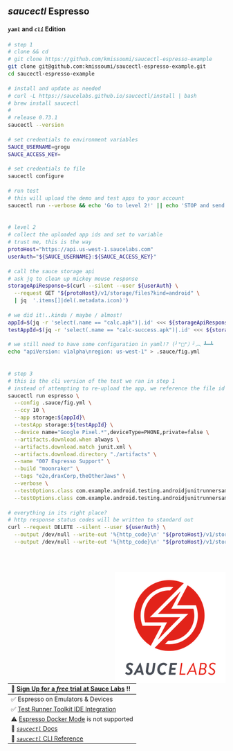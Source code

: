 ## _saucectl_ Espresso
#### _`yaml`_ and _`cli`_ Edition

```sh
# step 1
# clone && cd
# git clone https://github.com/kmissoumi/saucectl-espresso-example
git clone git@github.com:kmissoumi/saucectl-espresso-example.git
cd saucectl-espresso-example  

# install and update as needed
# curl -L https://saucelabs.github.io/saucectl/install | bash
# brew install saucectl
#
# release 0.73.1
saucectl --version  

# set credentials to environment variables
SAUCE_USERNAME=grogu
SAUCE_ACCESS_KEY=  

# set credentials to file
saucectl configure

# run test
# this will upload the demo and test apps to your account
saucectl run --verbose && echo 'Go to level 2!' || echo 'STOP and send logs!'  


# level 2
# collect the uploaded app ids and set to variable
# trust me, this is the way
protoHost="https://api.us-west-1.saucelabs.com"
userAuth="${SAUCE_USERNAME}:${SAUCE_ACCESS_KEY}"

# call the sauce storage api
# ask jq to clean up mickey mouse response
storageApiResponse=$(curl --silent --user ${userAuth} \
  --request GET "${protoHost}/v1/storage/files?kind=android" \
  | jq  '.items[]|del(.metadata.icon)')

# we did it!..kinda / maybe / almost!
appId=$(jq -r 'select(.name == "calc.apk")|.id' <<< ${storageApiResponse})
testAppId=$(jq -r 'select(.name == "calc-success.apk")|.id' <<< ${storageApiResponse})

# we still need to have some configuration in yaml!? (╯°□°）╯︵ ┻━┻
echo "apiVersion: v1alpha\nregion: us-west-1" > .sauce/fig.yml  


# step 3
# this is the cli version of the test we ran in step 1
# instead of attempting to re-upload the app, we reference the file id
saucectl run espresso \
  --config .sauce/fig.yml \
  --ccy 10 \
  --app storage:${appId}\
  --testApp storage:${testAppId} \
  --device name="Google Pixel.*",deviceType=PHONE,private=false \
  --artifacts.download.when always \
  --artifacts.download.match junit.xml \
  --artifacts.download.directory "./artifacts" \
  --name "007 Espresso Support" \
  --build "moonraker" \
  --tags "e2e,draxCorp,theOtherJaws" \
  --verbose \
  --testOptions.class com.example.android.testing.androidjunitrunnersample.CalculatorAddParameterizedTest \
  --testOptions.class com.example.android.testing.androidjunitrunnersample.CalculatorInstrumentationTest  

# everything in its right place?
# http response status codes will be written to standard out
curl --request DELETE --silent --user ${userAuth} \
  --output /dev/null --write-out '%{http_code}\n' "${protoHost}/v1/storage/files/${appId}" \
  --output /dev/null --write-out '%{http_code}\n' "${protoHost}/v1/storage/files/${testAppId}"
```


&nbsp;
<p></p>
<br>


<img style="float: right;" src="assets/logo_7.png">  



| :rocket: [Sign Up for a _free_ trial at Sauce Labs][3] :bangbang: |
|:----------------------------------------------------------------- |
| :white_check_mark: Espresso on Emulators & Devices                |
| :white_check_mark: [Test Runner Toolkit IDE Integration][2]       |
| :warning: [Espresso Docker Mode][1] is not supported              |
| :page_facing_up: [_`saucectl`_ Docs][4]                           |
| :page_facing_up: [_`saucectl`_ CLI Reference][5]                  |



[1]: <https://docs.saucelabs.com/testrunner-toolkit/configuration/common-syntax/#mode>
  "Test Runner Toolkit Common Syntax"
[2]: <https://docs.saucelabs.com/testrunner-toolkit/ide-integrations/vscode>
  "Test Runner Toolkit IDE Integration w/ Visual Studio Code"
[3]: <https://saucelabs.com/sign-up>
  "Sauce Labs Free Trial!"
[4]: <https://docs.saucelabs.com/testrunner-toolkit/installation>
  "_saucectl_ Docs"
[5]: <https://docs.saucelabs.com/testrunner-toolkit/saucectl/)>
  "_saucectl_ CLI References"
